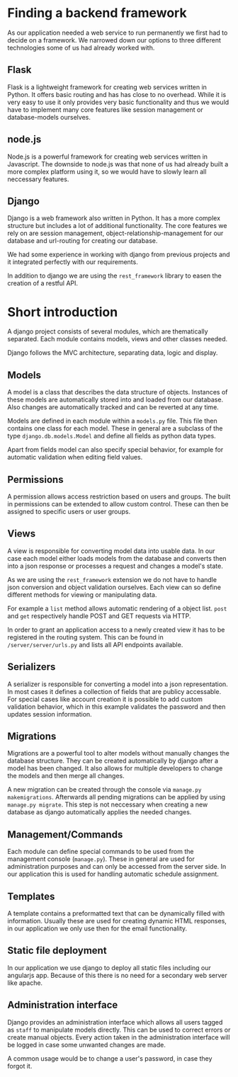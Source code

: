 # Finding a backend framework

As our application needed a web service to run permanently we first had to decide on a framework. We narrowed down
our options to three different technologies some of us had already worked with.

## Flask

Flask is a lightweight framework for creating web services written in Python. It offers basic routing and has has
close to no overhead. While it is very easy to use it only provides very basic functionality and thus we would have
to implement many core features like session management or database-models ourselves.

## node.js

Node.js is a powerful framework for creating web services written in Javascript. The downside to node.js was that none
of us had already built a more complex platform using it, so we would have to slowly learn all neccessary features.

## Django

Django is a web framework also written in Python. It has a more complex structure but includes a lot of additional
functionality. The core features we rely on are session management, object-relationship-management for our database
and url-routing for creating our database.

We had some experience in working with django from previous projects and it integrated perfectly with our requirements.

In addition to django we are using the ```rest_framework``` library to easen the creation of a restful API.

# Short introduction

A django project consists of several modules, which are thematically separated. Each module contains models, views
and other classes needed.

Django follows the MVC architecture, separating data, logic and display.

## Models

A model is a class that describes the data structure of objects. Instances of these models are automatically stored
into and loaded from our database. Also changes are automatically tracked and can be reverted at any time.

Models are defined in each module within a ```models.py``` file. This file then contains one class for each model.
These in general are a subclass of the type ```django.db.models.Model``` and define all fields as python data types.

Apart from fields model can also specify special behavior, for example for automatic validation when editing field
values.

## Permissions

A permission allows access restriction based on users and groups. The built in permissions can be extended to allow
custom control. These can then be assigned to specific users or user groups.

## Views

A view is responsible for converting model data into usable data. In our case each model either loads models from the
database and converts then into a json response or processes a request and changes a model's state.

As we are using the ```rest_framework``` extension we do not have to handle json conversion and object validation
ourselves. Each view can so define different methods for viewing or manipulating data.

For example a ```list``` method allows automatic rendering of a object list. ```post``` and ```get``` respectively
handle POST and GET requests via HTTP.

In order to grant an application access to a newly created view it has to be registered in the routing system. This
can be found in ```/server/server/urls.py``` and lists all API endpoints available.

## Serializers

A serializer is responsible for converting a model into a json representation. In most cases it defines a collection
of fields that are publicy accessable. For special cases like account creation it is possible to add custom
validation behavior, which in this example validates the password and then updates session information.

## Migrations

Migrations are a powerful tool to alter models without manually changes the database structure. They can be created
automatically by django after a model has been changed. It also allows for multiple developers to change the models
and then merge all changes.

A new migration can be created through the console via ```manage.py makemigrations```. Afterwards all pending
migrations can be applied by using ```manage.py migrate```. This step is not neccessary when creating a new database
as django automatically applies the needed changes.

## Management/Commands

Each module can define special commands to be used from the management console (```manage.py```). These in general
are used for administration purposes and can only be accessed from the server side. In our application this is used
for handling automatic schedule assignment.

## Templates

A template contains a preformatted text that can be dynamically filled with information. Usually these are used for
creating dynamic HTML responses, in our application we only use then for the email functionality.

## Static file deployment

In our application we use django to deploy all static files including our angularjs app. Because of this there is no
need for a secondary web server like apache.

## Administration interface

Django provides an administration interface which allows all users tagged as ```staff``` to manipulate models
directly. This can be used to correct errors or create manual objects. Every action taken in the administration
interface will be logged in case some unwanted changes are made.

A common usage would be to change a user's password, in case they forgot it.